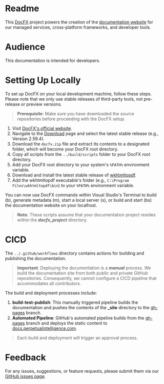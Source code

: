 # Readme
This [DocFX](https://dotnet.github.io/docfx/) project powers the creation of the [documentation website](https://docs.perpetualintelligence.com) for our managed services, cross-platform frameworks, and developer tools.

# Audience
This documentation is intended for developers.

# Setting Up Locally
To set up DocFX on your local development machine, follow these steps. Please note that we only use stable releases of third-party tools, not pre-release or preview versions.

> **Prerequisite**: Make sure you have downloaded the source repositories before proceeding with the DocFX setup.

1. Visit [DocFX's official website](https://dotnet.github.io/docfx/).
2. Navigate to the [Download](https://github.com/dotnet/docfx/releases) page and select the latest stable release (e.g., Version 2.59.4).
3. Download the `docfx.zip` file and extract its contents to a designated folder, which will become your DocFX root directory.
4. Copy all scripts from the `../build/scripts` folder to your DocFX root directory.
5. Add your DocFX root directory to your system's `%PATH%` environment variable.
6. Download and install the latest stable release of [wkhtmltopdf](https://wkhtmltopdf.org/downloads.html).
7. Add the wkhtmltopdf executable's folder (e.g., `C:\Program Files\wkhtmltopdf\bin`) to your `%PATH%` environment variable.

You can now use DocFX commands within Visual Studio's Terminal to build (b), generate metadata (m), start a local server (s), or build and start (bs) the documentation website on your localhost.

> **Note**: These scripts assume that your documentation project resides within the ***docfx_project*** directory.

# CICD

The `../.github/workflows` directory contains actions for building and publishing the documentation.

> **Important**: Deploying the documentation is a ***manual*** process. We build the documentation site from both public and private GitHub repositories. Consequently, we cannot configure a CICD pipeline that accommodates all contributors.

The build and deployment processes include:
1. **build-test-publish**: This manually triggered pipeline builds the documentation and pushes the contents of the **_site** directory to the [gh-pages](https://github.com/perpetualintelligence/docs/tree/gh-pages) branch.
2. **Automated Pipeline**: GitHub's automated pipeline builds from the [gh-pages](https://github.com/perpetualintelligence/docs/tree/gh-pages) branch and deploys the static content to [docs.perpetualintelligence.com](https://docs.perpetualintelligence.com).

> Each build and deployment will trigger an approval process.

# Feedback
For any issues, suggestions, or feature requests, please submit them via our [GitHub issues page](https://github.com/perpetualintelligence/docs/issues).
